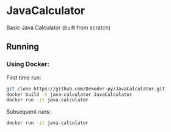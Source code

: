 # JavaCalculator
Basic Java Calculator (built from scratch)

## Running
### Using Docker:
First time run:
```bash
git clone https://github.com/Dekoder-py/JavaCalculator.git
docker build -t java-calculator JavaCalculator
docker run -it java-calculator
```
Subsequent runs:
```bash
docker run -it java-calculator
```
